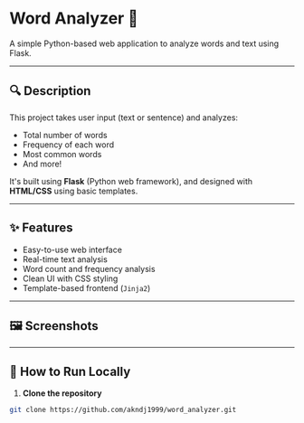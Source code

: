 # Word Analyzer 📝

A simple Python-based web application to analyze words and text using Flask.

---

## 🔍 Description

This project takes user input (text or sentence) and analyzes:
- Total number of words
- Frequency of each word
- Most common words
- And more!

It's built using **Flask** (Python web framework), and designed with **HTML/CSS** using basic templates.

---

## ✨ Features

- Easy-to-use web interface
- Real-time text analysis
- Word count and frequency analysis
- Clean UI with CSS styling
- Template-based frontend (`Jinja2`)

---

## 🖼️ Screenshots

> 

---

## 🚀 How to Run Locally

1. **Clone the repository**
```bash
git clone https://github.com/akndj1999/word_analyzer.git

